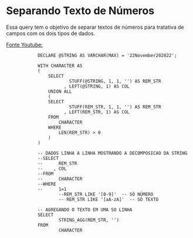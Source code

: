 # Separando Texto de Números
Essa query tem o objetivo de separar textos de números para tratativa de campos com os dois tipos de dados.

[Fonte Youtube:](https://www.youtube.com/watch?v=XAzkr3-Rfjg&t=903s)

				DECLARE @STRING AS VARCHAR(MAX) = '22November202022';

				WITH CHARACTER AS 
				(
					SELECT 
							STUFF(@STRING, 1, 1, '') AS REM_STR
						  , LEFT(@STRING, 1) AS COL
					UNION ALL
					(
					SELECT 
							STUFF(REM_STR, 1, 1, '') AS REM_STR
						  , LEFT(REM_STR, 1) AS COL
					FROM
						CHARACTER
					WHERE
						LEN(REM_STR) > 0
					)
				)

				-- DADOS LINHA A LINHA MOSTRANDO A DECOMPOSICAO DA STRING
				--SELECT 
				--		REM_STR
				--	  , COL
				--FROM
				--		CHARACTER
				--WHERE
				--		1=1
						--REM_STR LIKE '[0-9]'  -- SÓ NÚMERO
						-- REM_STR LIKE '[aA-zA]'  -- SÓ TEXTO

				-- AGREGANDO O TEXTO EM UMA SO LINHA
				SELECT
						STRING_AGG(REM_STR, '')
				FROM
						CHARACTER

